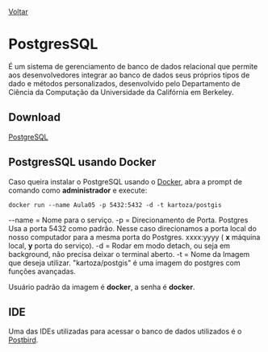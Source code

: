[Voltar](/src/node_express.md)

# PostgresSQL

É um sistema de gerenciamento de banco de dados relacional que permite aos desenvolvedores integrar ao banco de dados seus próprios tipos de dado e métodos personalizados, desenvolvido pelo Departamento de Ciência da Computação da Universidade da Califórnia em Berkeley.

## Download

[PostgreSQL](https://www.enterprisedb.com/downloads/postgres-postgresql-downloads)

## PostgresSQL usando Docker

Caso queira instalar o PostgreSQL usando o [Docker](/src/docker.md), abra a prompt de comando como **administrador** e execute:

```
docker run --name Aula05 -p 5432:5432 -d -t kartoza/postgis
```

--name = Nome para o serviço.
-p = Direcionamento de Porta. Postgres Usa a porta 5432 como padrão. Nesse caso direcionamos a porta local do nosso computador para a mesma porta do Postgres. xxxx:yyyy ( **x** máquina local, **y** porta do serviço).
-d = Rodar em modo detach, ou seja em background, não precisa deixar o terminal aberto.
-t = Nome da Imagem que deseja utilizar. "kartoza/postgis" é uma imagem do postgres com funções avançadas.

Usuário padrão da imagem é **docker**, a senha é **docker**.

## IDE

Uma das IDEs utilizadas para acessar o banco de dados utilizados é o [Postbird](/src/express/postbird.md).
